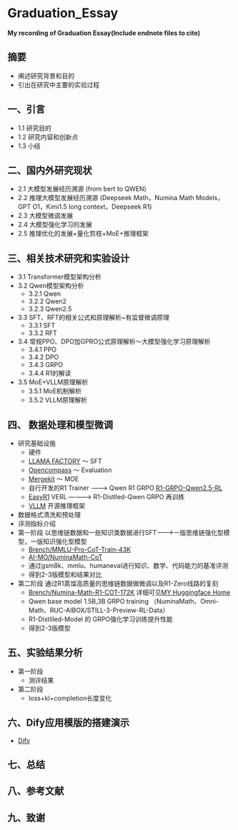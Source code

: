 # Graduation_Essay
**My recording of Graduation Essay(Include endnote files to cite)**

## 摘要
- 阐述研究背景和目的
- 引出在研究中主要的实验过程

## 一、引言
- 1.1 研究目的
- 1.2 研究内容和创新点
- 1.3 小结

## 二、国内外研究现状
- 2.1 大模型发展经历溯源 (from bert to QWEN)
- 2.2 推理大模型发展经历溯源 (Deepseek Math，Numina Math Models，GPT O1，Kimi1.5 long context，Deepseek R1)
- 2.3 大模型微调发展
- 2.4 大模型强化学习的发展
- 2.5 推理优化的发展+量化剪枝+MoE+推理框架

## 三、相关技术研究和实验设计
- 3.1 Transformer模型架构分析
- 3.2 Qwen模型架构分析
  - 3.2.1 Qwen
  - 3.2.2 Qwen2
  - 3.2.3 Qwen2.5  
- 3.3 SFT、RFT的相关公式和原理解析~有监督微调原理
  - 3.3.1  SFT
  - 3.3.2  RFT
- 3.4 常规PPO、DPO加GPRO公式原理解析～大模型强化学习原理解析
  - 3.4.1 PPO
  - 3.4.2 DPO
  - 3.4.3 GRPO
  - 3.4.4 R1的解读
- 3.5 MoE+VLLM原理解析
  - 3.5.1 MoE机制解析
  - 3.5.2 VLLM原理解析

## 四、 数据处理和模型微调
- 研究基础设施
  - 硬件
  - [LLAMA FACTORY](https://github.com/BrenchCC/LLaMA-Factory/tree/qwen2-r1-distill-training) ～ SFT
  - [Opencompass](https://github.com/BrenchCC/opencompass_graduation) ～ Evaluation
  - [Mergekit](https://github.com/arcee-ai/mergekit) ～ MOE
  - 自行开发的R1 Trainer ———> Qwen R1 GRPO [R1-GRPO-Qwen2.5-RL](https://github.com/BrenchCC/R1-GRPO-Qwen2.5-RL)
  - [EasyR1](https://github.com/hiyouga/EasyR1) VERL ————> R1-Distlled-Qwen GRPO 再训练
  - [VLLM](https://github.com/vllm-project/vllm) 开源推理框架
- 数据格式清洗和预处理
- 评测指标介绍
- 第一阶段 以思维链数据和一些知识类数据进行SFT———>一版思维链强化型模型，一版知识强化型模型
  - [Brench/MMLU-Pro-CoT-Train-43K](https://huggingface.co/datasets/Brench/MMLU-Pro-CoT-Train-43K)
  - [AI-MO/NuminaMath-CoT](https://huggingface.co/datasets/AI-MO/NuminaMath-CoT)
  - 通过gsm8k、mmlu、humaneval进行知识、数学、代码能力的基准评测
  - 得到2-3版模型和结果对比
- 第二阶段 通过R1蒸馏高质量的思维链数据做微调以及R1-Zero线路的复刻
  - [Brench/Numina-Math-R1-COT-172K](https://huggingface.co/datasets/Brench/Numina-Math-R1-COT-172K) 详细可见[MY Huggingface Home](https://huggingface.co/Brench)
  - Qwen base model 1.5B,3B GRPO training （NuminaMath、Omni-Math、RUC-AIBOX/STILL-3-Preview-RL-Data）
  - R1-Distilled-Model 的 GRPO强化学习训练提升性能
  - 得到2-3版模型
 
## 五、实验结果分析
- 第一阶段
  - 测评结果 
- 第二阶段
  - loss+kl+completion长度变化

## 六、Dify应用模版的搭建演示
- [Dify](https://github.com/BrenchCC/dify_graduation)

## 七、总结

## 八、参考文献

## 九、致谢

